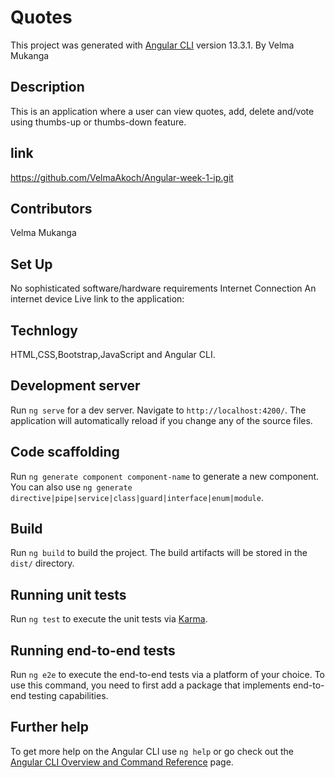 # Quotes

This project was generated with [Angular CLI](https://github.com/angular/angular-cli) version 13.3.1.
By Velma Mukanga

## Description
This is an application where a user can view quotes, add, delete and/vote using thumbs-up or thumbs-down feature.

## link
https://github.com/VelmaAkoch/Angular-week-1-ip.git

## Contributors
Velma Mukanga

## Set Up 
No sophisticated software/hardware requirements Internet Connection An internet device Live link to the application:


## Technlogy
HTML,CSS,Bootstrap,JavaScript and Angular CLI.

## Development server

Run `ng serve` for a dev server. Navigate to `http://localhost:4200/`. The application will automatically reload if you change any of the source files.

## Code scaffolding

Run `ng generate component component-name` to generate a new component. You can also use `ng generate directive|pipe|service|class|guard|interface|enum|module`.

## Build

Run `ng build` to build the project. The build artifacts will be stored in the `dist/` directory.

## Running unit tests

Run `ng test` to execute the unit tests via [Karma](https://karma-runner.github.io).

## Running end-to-end tests

Run `ng e2e` to execute the end-to-end tests via a platform of your choice. To use this command, you need to first add a package that implements end-to-end testing capabilities.

## Further help

To get more help on the Angular CLI use `ng help` or go check out the [Angular CLI Overview and Command Reference](https://angular.io/cli) page.
